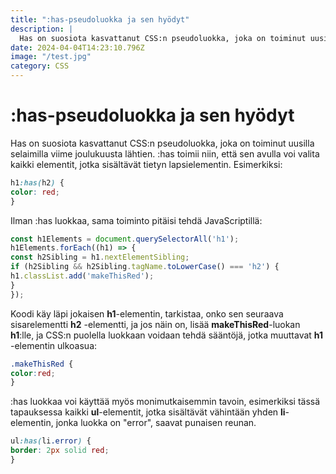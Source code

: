 ```yaml
---
title: ":has-pseudoluokka ja sen hyödyt"
description: |
  Has on suosiota kasvattanut CSS:n pseudoluokka, joka on toiminut uusilla selaimilla viime joulukuusta läht..
date: 2024-04-04T14:23:10.796Z
image: "/test.jpg"
category: CSS
---
```

# :has-pseudoluokka ja sen hyödyt

Has on suosiota kasvattanut CSS:n pseudoluokka, joka on toiminut uusilla selaimilla viime joulukuusta lähtien.
:has toimii niin, että sen avulla voi valita kaikki elementit, jotka sisältävät tietyn lapsielementin. Esimerkiksi:

```css
h1:has(h2) {
color: red;
}
```
Ilman :has luokkaa, sama toiminto pitäisi tehdä JavaScriptillä:

```js
const h1Elements = document.querySelectorAll('h1');
h1Elements.forEach((h1) => {
const h2Sibling = h1.nextElementSibling;
if (h2Sibling && h2Sibling.tagName.toLowerCase() === 'h2') {
h1.classList.add('makeThisRed');
}
});
```

Koodi käy läpi jokaisen **h1**-elementin, tarkistaa, onko sen seuraava sisarelementti **h2** -elementti, ja jos näin on, lisää **makeThisRed**-luokan **h1**:lle, ja CSS:n puolella luokkaan voidaan tehdä sääntöjä, jotka muuttavat **h1** -elementin ulkoasua:

```css
.makeThisRed {
color:red;
}
```
:has luokkaa voi käyttää myös monimutkaisemmin tavoin, esimerkiksi tässä tapauksessa kaikki **ul**-elementit, jotka sisältävät vähintään yhden **li**-elementin, jonka luokka on "error", saavat punaisen reunan.

```css
ul:has(li.error) {
border: 2px solid red;
}
```